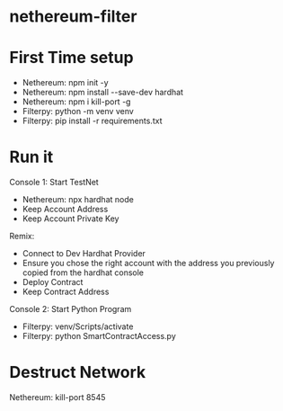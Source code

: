 # nethereum-filter


# First Time setup 
- Nethereum: npm init -y
- Nethereum: npm install --save-dev hardhat
- Nethereum: npm i kill-port -g
- Filterpy: python -m venv venv
- Filterpy: pip install -r requirements.txt


# Run it 
Console 1: Start TestNet
- Nethereum: npx hardhat node
- Keep Account Address
- Keep Account Private Key

Remix: 
- Connect to Dev Hardhat Provider
- Ensure you chose the right account with the address you previously copied from the hardhat console
- Deploy Contract
- Keep Contract Address
 
Console 2: Start Python Program
- Filterpy: venv/Scripts/activate
- Filterpy: python SmartContractAccess.py <Contract Address> <Private Key>



# Destruct Network
Nethereum: kill-port 8545


